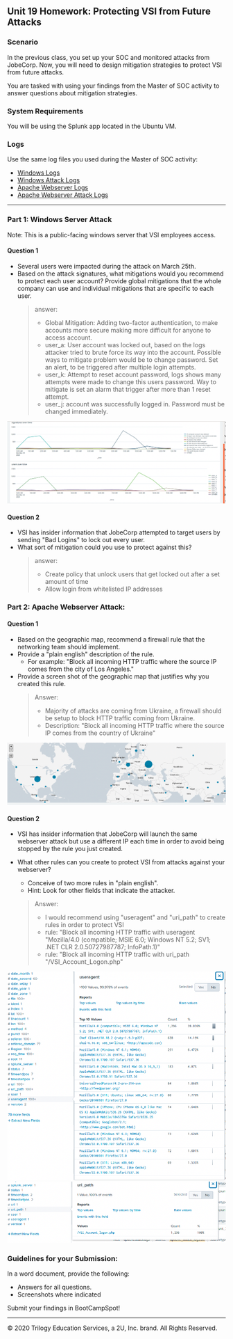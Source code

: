 ## Unit 19 Homework: Protecting VSI from Future Attacks

### Scenario

In the previous class,  you set up your SOC and monitored attacks from JobeCorp. Now, you will need to design mitigation strategies to protect VSI from future attacks. 

You are tasked with using your findings from the Master of SOC activity to answer questions about mitigation strategies.

### System Requirements 

You will be using the Splunk app located in the Ubuntu VM.

### Logs

Use the same log files you used during the Master of SOC activity:

- [Windows Logs](resources/windows_server_logs.csv)
- [Windows Attack Logs](resources/windows_server_attack_logs.csv)
- [Apache Webserver Logs](resources/apache_logs.txt	)
- [Apache Webserver Attack Logs](resources/apache_attack_logs.txt	)

---

### Part 1: Windows Server Attack

Note: This is a public-facing windows server that VSI employees access.
 
#### Question 1
- Several users were impacted during the attack on March 25th.
- Based on the attack signatures, what mitigations would you recommend to protect each user account? Provide global mitigations that the whole company can use and individual mitigations that are specific to each user.
  > answer:
  > - Global Mitigation: Adding two-factor authentication, to make accounts more secure making more difficult for anyone to access account.
  > - user_a: User account was locked out, based on the logs attacker tried to brute force its way into the account. Possible ways to mitigate problem would be to change password. Set an alert, to be triggered after multiple login attempts. 
  > - user_k: Attempt to reset account password, logs shows many attempts were made to change this users password. Way to mitigate is set an alarm that trigger after more than 1 reset attempt.
  > - user_j: account was successfully logged in. Password must be changed immediately.
  
![signatures](Images/Signatures.png)
  
#### Question 2
- VSI has insider information that JobeCorp attempted to target users by sending "Bad Logins" to lock out every user.
- What sort of mitigation could you use to protect against this?
  > answer: 
  > - Create policy that unlock users that get locked out after a set amount of time
  > - Allow login from whitelisted IP addresses
  

### Part 2: Apache Webserver Attack:

#### Question 1
- Based on the geographic map, recommend a firewall rule that the networking team should implement.
- Provide a "plain english" description of the rule.
  - For example: "Block all incoming HTTP traffic where the source IP comes from the city of Los Angeles."
- Provide a screen shot of the geographic map that justifies why you created this rule.
  > Answer: 
  > - Majority of attacks are coming from Ukraine, a firewall should be setup to block HTTP traffic coming from Ukraine. 
  > - Description: "Block all incoming HTTP traffic where the source IP comes from the country of Ukraine" 
  
![map](Images/geographic_map.png)

#### Question 2

- VSI has insider information that JobeCorp will launch the same webserver attack but use a different IP each time in order to avoid being stopped by the rule you just created.

- What other rules can you create to protect VSI from attacks against your webserver?
  - Conceive of two more rules in "plain english". 
  - Hint: Look for other fields that indicate the attacker.
  
  > Answer: 
  > - I would recommend using "useragent" and "uri_path" to create rules in order to protect VSI
  > - rule: "Block all incoming HTTP traffic with useragent "Mozilla/4.0 (compatible; MSIE 6.0; Windows NT 5.2; SV1; .NET CLR 2.0.50727987787; InfoPath.1)"
  > - rule: "Block all incoming HTTP traffic with uri_path "/VSI_Account_Logon.php" 

![useragent](Images/useragent.png)
![uri_path](Images/uri_path.png)

### Guidelines for your Submission:
  
In a word document, provide the following:
- Answers for all questions.
- Screenshots where indicated

Submit your findings in BootCampSpot!

---

© 2020 Trilogy Education Services, a 2U, Inc. brand. All Rights Reserved.
